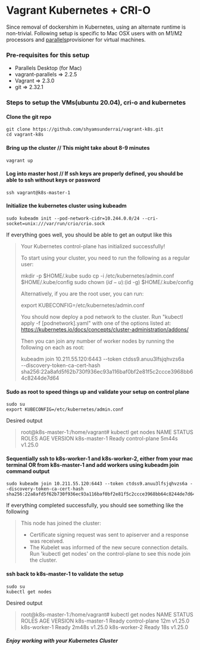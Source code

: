 # Vagrant Kubernetes + CRI-O

Since removal of dockershim in Kubernetes, using an alternate runtime is non-trivial. Following setup is specific to Mac OSX users with on M1/M2 processors and [parallels](https://www.parallels.com/products/desktop/)provisioner for virtual machines. 

### Pre-requisites for this setup

<ul>
  <li> Parallels Desktop (for Mac) </li> 
  <li> vagrant-parallels => 2.2.5 </li>
  <li> Vagrant => 2.3.0 </li>
  <li> git => 2.32.1 </li>
</ul>


### Steps to setup the VMs(ubuntu 20.04), cri-o and kubernetes

#### Clone the git repo
``` 
git clone https://github.com/shyamsunderrai/vagrant-k8s.git
cd vagrant-k8s
```

#### Bring up the cluster // This might take about 8-9 minutes
```
vagrant up
```

#### Log into master host // If ssh keys are properly defined, you should be able to ssh without keys or password
```
ssh vagrant@k8s-master-1
```

#### Initialize the kubernetes cluster using kubeadm
```
sudo kubeadm init --pod-network-cidr=10.244.0.0/24 --cri-socket=unix:///var/run/crio/crio.sock
```

If everything goes well, you should be able to get an output like this
> Your Kubernetes control-plane has initialized successfully!
>
> To start using your cluster, you need to run the following as a regular user:
>
>  mkdir -p $HOME/.kube
>  sudo cp -i /etc/kubernetes/admin.conf $HOME/.kube/config
>  sudo chown $(id -u):$(id -g) $HOME/.kube/config
>
>Alternatively, if you are the root user, you can run:
>
>  export KUBECONFIG=/etc/kubernetes/admin.conf
>
>You should now deploy a pod network to the cluster.
>Run "kubectl apply -f [podnetwork].yaml" with one of the options listed at:
>  https://kubernetes.io/docs/concepts/cluster-administration/addons/
>
>Then you can join any number of worker nodes by running the following on each as root:
>
>kubeadm join 10.211.55.120:6443 --token ctdss9.anuu3lfsjqhvzs6a \
>	--discovery-token-ca-cert-hash sha256:22a8afd5f62b730f936ec93a116baf0bf2e81f5c2ccce3968bb64c8244de7d64 


#### Sudo as root to speed things up and validate your setup on control plane
```
sudo su 
export KUBECONFIG=/etc/kubernetes/admin.conf
```

Desired output
>root@k8s-master-1:/home/vagrant# kubectl get nodes
>NAME           STATUS   ROLES           AGE     VERSION
>k8s-master-1   Ready    control-plane   5m44s   v1.25.0


#### Sequentially ssh to k8s-worker-1 and k8s-worker-2, either from your mac terminal OR from k8s-master-1 and add workers using kubeadm join command output
```
sudo kubeadm join 10.211.55.120:6443 --token ctdss9.anuu3lfsjqhvzs6a --discovery-token-ca-cert-hash sha256:22a8afd5f62b730f936ec93a116baf0bf2e81f5c2ccce3968bb64c8244de7d64
```

If everything completed successfully, you should see something like the following
> This node has joined the cluster:
> * Certificate signing request was sent to apiserver and a response was received.
> * The Kubelet was informed of the new secure connection details.
> Run 'kubectl get nodes' on the control-plane to see this node join the cluster.


#### ssh back to k8s-master-1 to validate the setup
```
sudo su
kubectl get nodes
```

Desired output
>
> root@k8s-master-1:/home/vagrant# kubectl get nodes
>NAME           STATUS   ROLES           AGE     VERSION
>k8s-master-1   Ready    control-plane   12m     v1.25.0
>k8s-worker-1   Ready    <none>          2m48s   v1.25.0
>k8s-worker-2   Ready    <none>          18s     v1.25.0


##### Enjoy working with your Kubernetes Cluster


